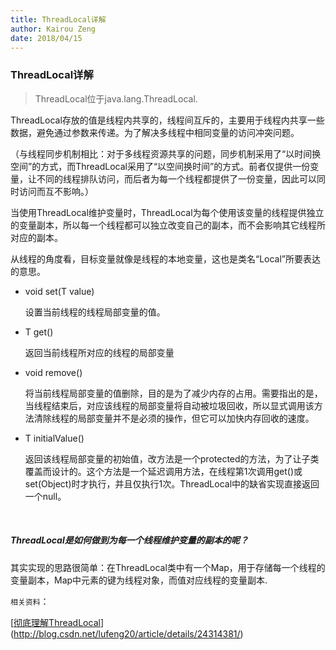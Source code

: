 ```yaml
---
title: ThreadLocal详解
author: Kairou Zeng
date: 2018/04/15
---
```

### ThreadLocal详解

> ThreadLocal位于java.lang.ThreadLocal.

ThreadLocal存放的值是线程内共享的，线程间互斥的，主要用于线程内共享一些数据，避免通过参数来传递。为了解决多线程中相同变量的访问冲突问题。

（与线程同步机制相比：对于多线程资源共享的问题，同步机制采用了“以时间换空间”的方式，而ThreadLocal采用了“以空间换时间”的方式。前者仅提供一份变量，让不同的线程排队访问，而后者为每一个线程都提供了一份变量，因此可以同时访问而互不影响。）

当使用ThreadLocal维护变量时，ThreadLocal为每个使用该变量的线程提供独立的变量副本，所以每一个线程都可以独立改变自己的副本，而不会影响其它线程所对应的副本。

从线程的角度看，目标变量就像是线程的本地变量，这也是类名“Local”所要表达的意思。

- void set(T value)

  设置当前线程的线程局部变量的值。

- T get()

  返回当前线程所对应的线程的局部变量

- void remove()

  将当前线程局部变量的值删除，目的是为了减少内存的占用。需要指出的是，当线程结束后，对应该线程的局部变量将自动被垃圾回收，所以显式调用该方法清除线程的局部变量并不是必须的操作，但它可以加快内存回收的速度。

- T initialValue()

  返回该线程局部变量的初始值，改方法是一个protected的方法，为了让子类覆盖而设计的。这个方法是一个延迟调用方法，在线程第1次调用get()或set(Object)时才执行，并且仅执行1次。ThreadLocal中的缺省实现直接返回一个null。

  ​

##### ThreadLocal是如何做到为每一个线程维护变量的副本的呢？

其实实现的思路很简单：在ThreadLocal类中有一个Map，用于存储每一个线程的变量副本，Map中元素的键为线程对象，而值对应线程的变量副本.



`相关资料`：

[[彻底理解ThreadLocal](http://blog.csdn.net/lufeng20/article/details/24314381)](http://blog.csdn.net/lufeng20/article/details/24314381/)